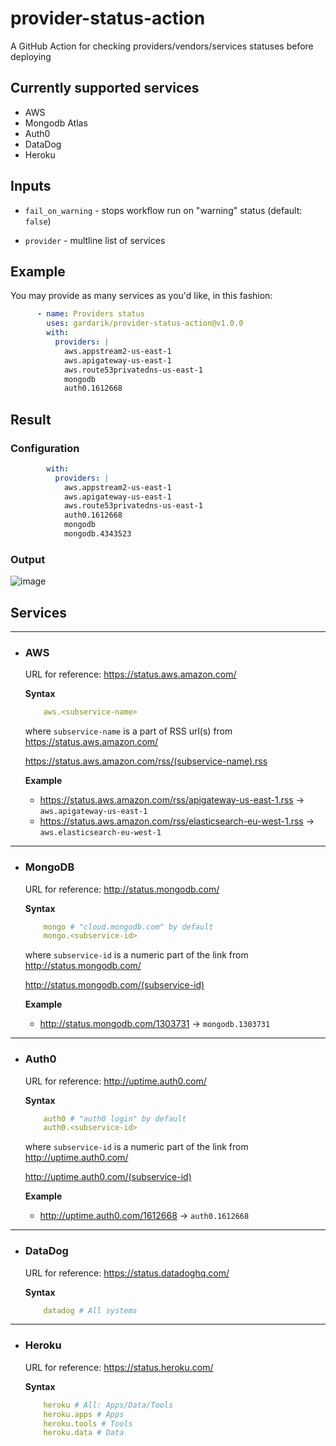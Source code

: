 # provider-status-action

A GitHub Action for checking providers/vendors/services statuses before deploying

## Currently supported services

- AWS
- Mongodb Atlas
- Auth0
- DataDog
- Heroku

## Inputs

- `fail_on_warning` - stops workflow run on "warning" status (default: `false`)

- `provider` - multline list of services
## Example

You may provide as many services as you'd like, in this fashion:

```yaml
      - name: Providers status
        uses: gardarik/provider-status-action@v1.0.0
        with:
          providers: |
            aws.appstream2-us-east-1
            aws.apigateway-us-east-1
            aws.route53privatedns-us-east-1
            mongodb
            auth0.1612668
```

## Result

### Configuration
```yaml
        with:
          providers: |
            aws.appstream2-us-east-1
            aws.apigateway-us-east-1
            aws.route53privatedns-us-east-1
            auth0.1612668
            mongodb
            mongodb.4343523
```
### Output
![image](https://user-images.githubusercontent.com/45370035/126528768-c11c0e15-cf26-4f62-9516-07aa319018c0.png)
## Services

---
- ### AWS ###

  URL for reference: https://status.aws.amazon.com/

  **Syntax**
  ```yaml
      aws.<subservice-name>
  ```
  where `subservice-name` is a part of RSS url(s) from https://status.aws.amazon.com/ 

  https://status.aws.amazon.com/rss/(subservice-name).rss

  **Example**

   - https://status.aws.amazon.com/rss/apigateway-us-east-1.rss -> `aws.apigateway-us-east-1`
   - https://status.aws.amazon.com/rss/elasticsearch-eu-west-1.rss -> `aws.elasticsearch-eu-west-1` 
---
- ### MongoDB ###

  URL for reference: http://status.mongodb.com/

  **Syntax**
  ```yaml
      mongo # "cloud.mongodb.com" by default
      mongo.<subservice-id>
  ```
  
  where `subservice-id` is a numeric part of the link from http://status.mongodb.com/

  http://status.mongodb.com/(subservice-id)

  **Example**

   - http://status.mongodb.com/1303731 -> `mongodb.1303731`
  
---
- ### Auth0 ###

  URL for reference: http://uptime.auth0.com/

  **Syntax**
  ```yaml
      auth0 # "auth0 login" by default
      auth0.<subservice-id>
  ```
  where `subservice-id` is a numeric part of the link from http://uptime.auth0.com/

  http://uptime.auth0.com/(subservice-id)

  **Example**

   - http://uptime.auth0.com/1612668 -> `auth0.1612668`
  
---
- ### DataDog ###

  URL for reference: https://status.datadoghq.com/

  **Syntax**
  ```yaml
      datadog # All systems
  ```

---
- ### Heroku ###

  URL for reference: https://status.heroku.com/

  **Syntax**
  ```yaml
      heroku # All: Apps/Data/Tools
      heroku.apps # Apps
      heroku.tools # Tools
      heroku.data # Data
  ```      